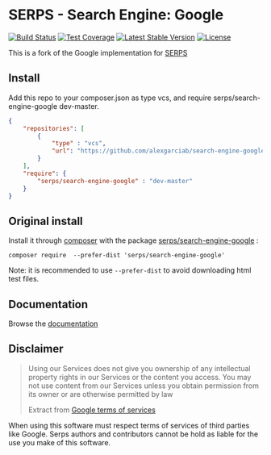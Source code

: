 SERPS - Search Engine: Google
=============================

[![Build Status](https://travis-ci.org/serp-spider/search-engine-google.svg?branch=master)](https://travis-ci.org/serp-spider/search-engine-google)
[![Test Coverage](https://codeclimate.com/github/serp-spider/search-engine-google/badges/coverage.svg)](https://codeclimate.com/github/serp-spider/search-engine-google/coverage)
[![Latest Stable Version](https://poser.pugx.org/serps/search-engine-google/version)](https://packagist.org/packages/serps/search-engine-google)
[![License](https://poser.pugx.org/serps/search-engine-google/license)](https://packagist.org/packages/serps/search-engine-google)


This is a fork of the Google implementation for [SERPS](https://github.com/serp-spider/serps)

Install
-------

Add this repo to your composer.json as type vcs, and require serps/search-engine-google dev-master.
```json
{
	"repositories": [
		{
			"type" : "vcs",
			"url": "https://github.com/alexgarciab/search-engine-google.git"
		}
	],
	"require": {
		"serps/search-engine-google" : "dev-master"
	}
}
```

Original install
-------

Install it through [composer](https://getcomposer.org/) with the package 
[serps/search-engine-google](https://packagist.org/packages/serps/search-engine-google) : 

``composer require  --prefer-dist 'serps/search-engine-google'``

Note: it is recommended to use ``--prefer-dist`` to avoid downloading html test files.

Documentation
-------------

Browse the [documentation](http://serp-spider.github.io/documentation/search-engine/google/)



Disclaimer
-----------

> Using our Services does not give you ownership of any intellectual property rights in 
> our Services or the content you access. 
> You may not use content from our Services unless you obtain permission from its owner or 
> are otherwise permitted by law
>
> Extract from [Google terms of services](https://www.google.com/policies/terms/)

When using this software must respect terms of services of third parties like Google.
Serps authors and contributors cannot be hold as liable for the use you make of this software. 
